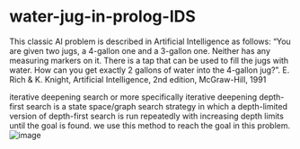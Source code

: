 # water-jug-in-prolog-IDS
This classic AI problem is described in Artificial Intelligence as follows:  “You are given two jugs, 
a 4-gallon one and a 3-gallon one. Neither has any measuring markers on it. 
There is a tap that can be used to fill the jugs with water. How can you get exactly 2 gallons of water into the 4-gallon jug?”.
E. Rich &amp; K. Knight, Artificial Intelligence, 2nd edition, McGraw-Hill, 1991



 iterative deepening search or more specifically iterative deepening depth-first search is a state space/graph search strategy in which 
 a depth-limited version of depth-first search is run repeatedly with increasing depth limits until the goal is found.
 we use this method to reach the goal in this problem.
![image](https://user-images.githubusercontent.com/64889731/148530052-52ee5a95-0825-43af-b086-10051a055bdc.png)


